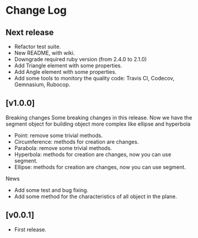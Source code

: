 # Change Log

## Next release
- Refactor test suite.
- New README, with wiki.
- Downgrade required ruby version (from 2.4.0 to 2.1.0)
- Add Triangle element with some properties.
- Add Angle element with some properties.
- Add some tools to monitory the quality code: Travis CI, Codecov, Gemnasium, Rubocop.

## [v1.0.0]

Breaking changes
Some breaking changes in this release. 
Now we have the segment object for building object more complex like ellipse and hyperbola 
- Point: remove some trivial methods.
- Circumference: methods for creation are changes.
- Parabola: remove some trivial methods.
- Hyperbola: methods for creation are changes, now you can use segment.
- Ellipse: methods for creation are changes, now you can use segment.

News
- Add some test and bug fixing.
- Add some method for the characteristics of all object in the plane.

## [v0.0.1]
- First release.
